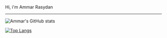 Hi, i'm Ammar Rasydan

<!--
**ammarrasydan/ammarrasydan** is a ✨ _special_ ✨ repository because its `README.md` (this file) appears on your GitHub profile.

Here are some ideas to get you started:

- 🔭 I’m currently working on ...
- 🌱 I’m currently learning ...
- 👯 I’m looking to collaborate on ...
- 🤔 I’m looking for help with ...
- 💬 Ask me about ...
- 📫 How to reach me: ...
- 😄 Pronouns: ...
- ⚡ Fun fact: ...
-->

---

![Ammar's GitHub stats](https://github-readme-stats.vercel.app/api?username=ammarrasydan&show_icons=true&theme=dracula)

[![Top Langs](https://github-readme-stats.vercel.app/api/top-langs/?username=ammarrasydan&show_icons=true&theme=dracula)](https://github.com/ammarrasydan/github-readme-stats)


